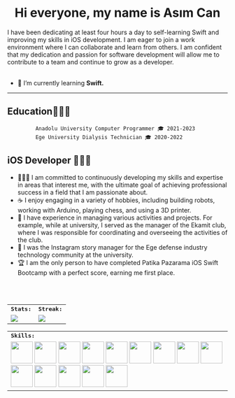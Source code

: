 
<h1 align="center">
  Hi everyone, my name is Asım Can
</h1> 
I have been dedicating at least four hours a day to self-learning Swift and improving my skills in iOS development. I am eager to join a work environment where I can collaborate and learn from others. I am confident that my dedication and passion for software development will allow me to contribute to a team and continue to grow as a developer.
<br>
<br>

- 🌱 I’m currently learning **Swift.**
<hr>

## Education👨🏻‍🎓
             Anadolu University Computer Programmer 🎓 2021-2023
             Ege University Dialysis Technician 🎓 2020-2022

## iOS Developer 👨🏻‍💻

- 👨🏻‍💻 I am committed to continuously developing my skills and expertise in areas that interest me, with the ultimate goal of achieving professional success in a field that I am passionate about.
- ☕ I enjoy engaging in a variety of hobbies, including building robots, working with Arduino, playing chess, and using a 3D printer.
- 🕺 I have experience in managing various activities and projects. For example, while at university, I served as the manager of the Ekamit club, where I was responsible for coordinating and overseeing the activities of the club.
- 🤳 I was the Instagram story manager for the Ege defense industry technology community at the university.
- 🏆 I am the only person to have completed Patika Pazarama iOS Swift Bootcamp with a perfect score, earning me first place.

<br><br>
<table>
    <tr>
        <td colspan="2">
        <strong><samp>Stats:</samp></strong>
        </td>
        <td colspan="2">
        <strong><samp>Streak:</samp></strong>
        </td>
    </tr>
    <tr>
        <td colspan="2" rowspan="2">
        <a href="https://github-readme-stats.vercel.app/api?username=asimcanyagiz&count_private=true&hide_border=true&show_icons=true&theme=tokyonight">
        <img src="https://github-readme-stats.vercel.app/api?username=asimcanyagiz&count_private=true&hide_border=true&show_icons=true&theme=tokyonight">
        </a>
        </td>
        <td colspan="2" rowspan="2">
        <a href="https://github-readme-streak-stats.herokuapp.com/?user=asimcanyagiz&hide_border=true&theme=tokyonight">
        <img src="https://github-readme-streak-stats.herokuapp.com/?user=asimcanyagiz&hide_border=true&theme=tokyonight">
        </a>
        </td>
    </tr>
</table>

<div align=center>
<table>
    <tr>
        <td colspan="8">
        <strong><samp>Skills:</samp></strong>
        </td>
    </tr>
        <tr>
        <td colspan="8">
        <img src="https://img.icons8.com/color/480/000000/swift.png" width=50></a>
        <img src="https://img.icons8.com/color/480/000000/swiftui.png" width=50></a>
        <img src="https://img.icons8.com/color/480/000000/xcode.png" width=50></a>
        <img src="https://img.icons8.com/color/480/000000/visual-studio-code-2019.png" width=50></a>
        <img src="https://img.icons8.com/color/480/000000/figma.png" width=50></a>
        <img src="https://img.icons8.com/color/480/000000/adobe-premiere-pro.png" width=50></a>
        <img src="https://img.icons8.com/color/480/000000/git.png" width=50></a>
        <img src="https://img.icons8.com/color/480/000000/firebase.png" width=50></a>     
        <img src="https://img.icons8.com/color/480/000000/javascript.png" width=50></a>
        <img src="https://img.icons8.com/color/480/000000/html-5.png" width=50></a>
        <img src="https://img.icons8.com/color/480/000000/css3.png" width=50></a>
        <img src="https://img.icons8.com/color/480/000000/bootstrap.png" width=50></a>
        <img src="https://img.icons8.com/color/480/000000/python.png" width=50></a>
        <img src="https://img.icons8.com/color/480/000000/visual-studio-code-2019.png" width=50></a>     
        </td>
    </tr>
</table>
